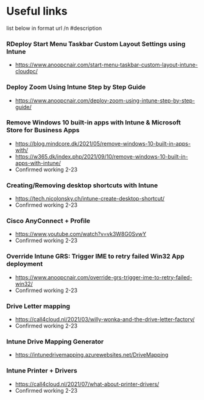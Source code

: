 # Useful links

list below in format url /n #description

### RDeploy Start Menu Taskbar Custom Layout Settings using Intune
- https://www.anoopcnair.com/start-menu-taskbar-custom-layout-intune-cloudpc/

### Deploy Zoom Using Intune Step by Step Guide
- https://www.anoopcnair.com/deploy-zoom-using-intune-step-by-step-guide/

### Remove Windows 10 built-in apps with Intune & Microsoft Store for Business Apps
- https://blog.mindcore.dk/2021/05/remove-windows-10-built-in-apps-with/
- https://w365.dk/index.php/2021/09/10/remove-windows-10-built-in-apps-with-intune/
- Confirmed working 2-23

### Creating/Removing desktop shortcuts with Intune
- https://tech.nicolonsky.ch/intune-create-desktop-shortcut/
- Confirmed working 2-23

### Cisco AnyConnect + Profile
- https://www.youtube.com/watch?v=vk3W8G0SvwY
- Confirmed working 2-23

### Override Intune GRS: Trigger IME to retry failed Win32 App deployment
- https://www.anoopcnair.com/override-grs-trigger-ime-to-retry-failed-win32/
- Confirmed working 2-23

### Drive Letter mapping
- https://call4cloud.nl/2021/03/willy-wonka-and-the-drive-letter-factory/
- Confirmed working 2-23

### Intune Drive Mapping Generator
- https://intunedrivemapping.azurewebsites.net/DriveMapping


### Intune Printer + Drivers
- https://call4cloud.nl/2021/07/what-about-printer-drivers/
- Confirmed working 2-23
